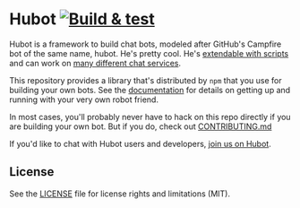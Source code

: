 
# Hubot [![Build & test](https://github.com/joeyguerra/hubot/actions/workflows/build.yml/badge.svg?branch=main)](https://github.com/joeyguerra/hubot/actions/workflows/build.yml)

Hubot is a framework to build chat bots, modeled after GitHub's Campfire bot of the same name, hubot.
He's pretty cool. He's [extendable with scripts](https://hubot.gokaizen.io/docs/#scripts) and can work
on [many different chat services](https://hubot.gokaizen.io/docs/adapters/).

This repository provides a library that's distributed by `npm` that you
use for building your own bots.  See the [documentation](https://hubot.gokaizen.io/docs)
for details on getting up and running with your very own robot friend.

In most cases, you'll probably never have to hack on this repo directly if you
are building your own bot. But if you do, check out [CONTRIBUTING.md](CONTRIBUTING.md)

If you'd like to chat with Hubot users and developers, [join us on Hubot](https://hubot.gokaizen.io).

## License

See the [LICENSE](LICENSE.md) file for license rights and limitations (MIT).
